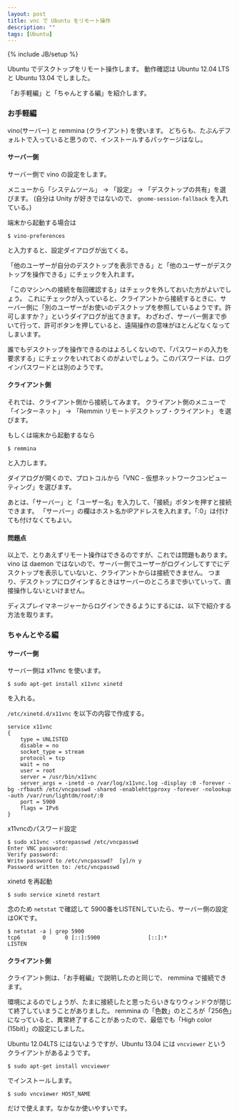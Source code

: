 ```yaml
---
layout: post
title: vnc で Ubuntu をリモート操作
description: ""
tags: [Ubuntu]
---
```

{% include JB/setup %}

Ubuntu でデスクトップをリモート操作します。
動作確認は Ubuntu 12.04 LTS と Ubuntu 13.04 でしました。

「お手軽編」と「ちゃんとする編」を紹介します。

### お手軽編 ###

vino(サーバー) と remmina (クライアント) を使います。
どちらも、たぶんデフォルトで入っていると思うので、インストールするパッケージはなし。

#### サーバー側 ####

サーバー側で vino の設定をします。

メニューから「システムツール」 -> 「設定」 -> 「デスクトップの共有」を選びます。
(自分は Unity が好きではないので、 `gnome-session-fallback` を入れている。)

端末から起動する場合は

    $ vino-preferences

と入力すると、設定ダイアログが出てくる。

「他のユーザーが自分のデスクトップを表示できる」と「他のユーザーがデスクトップを操作できる」にチェックを入れます。

「このマシンへの接続を毎回確認する」はチェックを外しておいた方がよいでしょう。
これにチェックが入っていると、クライアントから接続するときに、サーバー側に「別のユーザーがお使いのデスクトップを参照しているようです。許可しますか？」というダイアログが出てきます。
わざわざ、サーバー側まで歩いて行って、許可ボタンを押していると、遠隔操作の意味がほとんどなくなってしまいます。

誰でもデスクトップを操作できるのはよろしくないので、「パスワードの入力を要求する」にチェックをいれておくのがよいでしょう。このパスワードは、ログインパスワードとは別のようです。

#### クライアント側 ####

それでは、クライアント側から接続してみます。
クライアント側のメニューで「インターネット」 -> 「Remmin リモートデスクトップ・クライアント」
を選びます。

もしくは端末から起動するなら

    $ remmina

と入力します。

ダイアログが開くので、プロトコルから「VNC - 仮想ネットワークコンピューティング」を選びます。

あとは、「サーバー」と「ユーザー名」を入力して、「接続」ボタンを押すと接続できます。
「サーバー」の欄はホスト名かIPアドレスを入れます。「:0」は付けても付けなくてもよい。

#### 問題点 ####

以上で、とりあえずリモート操作はできるのですが、これでは問題もあります。
vino は daemon ではないので、サーバー側でユーザーがログインしてすでにデスクトップを表示していないと、クライアントからは接続できません。
つまり、デスクトップにログインするときはサーバーのところまで歩いていって、直接操作しないといけません。

ディスプレイマネージャーからログインできるようにするには、以下で紹介する方法を取ります。

### ちゃんとやる編 ###

#### サーバー側 ####

サーバー側は x11vnc を使います。

    $ sudo apt-get install x11vnc xinetd

を入れる。

`/etc/xinetd.d/x11vnc` を以下の内容で作成する。

    service x11vnc
    {
        type = UNLISTED
        disable = no
        socket_type = stream
        protocol = tcp
        wait = no
        user = root
        server = /usr/bin/x11vnc
        server_args = -inetd -o /var/log/x11vnc.log -display :0 -forever -bg -rfbauth /etc/vncpasswd -shared -enablehttpproxy -forever -nolookup -auth /var/run/lightdm/root/:0    
        port = 5900
        flags = IPv6
    }

x11vncのパスワード設定

    $ sudo x11vnc -storepasswd /etc/vncpasswd
    Enter VNC password: 
    Verify password:    
    Write password to /etc/vncpasswd?  [y]/n y
    Password written to: /etc/vncpasswd

xinetd を再起動

    $ sudo service xinetd restart


念のため `netstat` で確認して 5900番をLISTENしていたら、サーバー側の設定はOKです。

    $ netstat -a | grep 5900
    tcp6       0      0 [::]:5900               [::]:*                  LISTEN

#### クライアント側 ####

クライアント側は、「お手軽編」で説明したのと同じで、 remmina で接続できます。

環境によるのでしょうが、たまに接続したと思ったらいきなりウィンドウが閉じて終了していまうことがありました。
remmina の「色数」のところが「256色」になっていると、異常終了することがあったので、最低でも「High color (15bit)」の設定にしました。

Ubuntu 12.04LTS にはないようですが、Ubuntu 13.04 には `vncviewer` というクライアントがあるようです。

    $ sudo apt-get install vncviewer

でインストールします。

    $ sudo vncviewer HOST_NAME

だけで使えます。なかなか使いやすいです。
